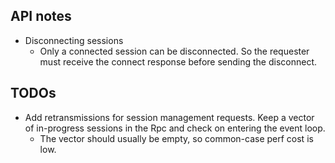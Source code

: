 ## API notes
 * Disconnecting sessions
   * Only a connected session can be disconnected. So the requester must
     receive the connect response before sending the disconnect.

## TODOs
 * Add retransmissions for session management requests. Keep a vector of
   in-progress sessions in the Rpc and check on entering the event loop.
    * The vector should usually be empty, so common-case perf cost is low.
